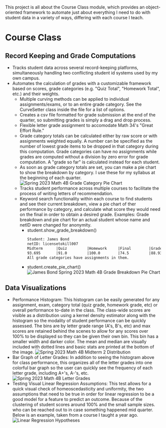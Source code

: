This project is all about the Course Class module, which provides an object-oriented framework to automate just about everything I need to do with student data in a variety of ways, differing with each course I teach. 
# Course Class
## Record Keeping and Grade Computations
* Tracks student data across several record-keeping platforms, simultaneously handling two conflicting student id systems used by my own campus. 
* Automates the calculation of grades with a customizable framework based on scores, grade categories (e.g. "Quiz Total", "Homework Total", etc.) and their weights.
  * Multiple curving methods can be applied to individual assignments/exams, or to an entire grade category. See the CurveSetter class inside the file for a list of options.
  * Creates a csv file formatted for grade submission at the end of the quarter, so submitting grades is simply a drag and drop process.
  * Flexible letter grade assignment to accomodate Math 34's "Great Effort Rule."
  * Grade category totals can be calculated either by raw score or with assignments weighted equally. A number can be specified as the number of lowest grade items to be dropped in that category during this computation. Grade categories can have no assignments while grades are computed without a division by zero error for grade computation. A "grade so far" is calculated instead for each student.
  * As soon as grade category totals are set, you can make a pie chart to show the breakdown by category. I use these for my syllabus at the beginning of each quarter.
![Spring 2023 Math 4B Grade Category Pie Chart](https://github.com/Finer-Things/Grading-Script-3.0/assets/96888276/675ddeab-5127-427e-8d00-76a9d98c4e46)
  * Tracks student performance across multiple courses to facilitate the process of writing letters of recommendation.
  * Keyword search functionality within each course to find students and see their current breakdown, view a pie chart of ther performance by category, and calculate what score they would need on the final in order to obtain a desired grade.
  Examples:
  Grade breakdown and pie chart for an actual student whose name and netID were changed for anonymity. 
    * student.show_grade_breakdown()
      ```txt
      Student: James Bond
      netID: licensetokill007
      Midterm      |Quiz         |Homework     |Final        |Grade        |Letter Grade | 
      93.695       |91.0         |100.0        |74.5         |88.93        |B+           | 
      All grade categories have assignments in them.
      ```
    * student.create_pie_chart()
![James Bond Spring 2023 Math 4B Grade Breakdown Pie Chart](https://github.com/Finer-Things/Grading-Script-3.0/assets/96888276/b8eaf83e-306c-4616-9a17-eede7915e530)


## Data Visualizations
* Performance Histogram: This histogram can be easily generated for any assignment, exam, category total (quiz grade, homework grade, etc) or overall performance to-date in the class. The class-wide scores are visible as a distribution using a kernel density estimator along with the histogram so the modality of student performance can be quickly assessed. The bins are by letter grade range (A's, B's, etc) and max scores are retained behind the scenes to allow for any scores over 100% to be displayed so they can be given their own bin. This bin has a smaller width and darker color. The mean and median are visually included with dotted lines and basic stats are printed at the bottom of the image.
![Spring 2023 Math 4B Midterm 2 Distribution](https://github.com/Finer-Things/Grading-Script-3.0/assets/96888276/188a01a7-688e-4dfc-afd5-3465d7652bd7)
* Bar Graph of Letter Grades: In addition to seeing the histogram above for class performance, this organizes all of the letter grades into one colorful bar graph so the user can quickly see the frequency of each letter grade, including A+'s, A-'s, etc.
![Spring 2023 Math 4B Letter Grades](https://github.com/Finer-Things/Grading-Script-3.0/assets/96888276/465bac70-8152-499f-af1a-cf4ed2d1073e)
* Testing Visual Linear Regression Assumptions: This test allows for a quick visual check of homeoscedasticity and uniformity, the two assumptions that need to be true in order for linear regression to be a good model for a feature to predict an outcome. Because of the clustering of student scores around 100% and the small sample sizes. who can be reached out to in case something happened mid quarter. Below is an example, taken from a course I taught a year ago. 
![Linear Regression Hypotheses](https://github.com/Finer-Things/Grading-Script-3.0/assets/96888276/c472bc0a-cc34-4e1a-a4bc-410ff65fa0f6)

